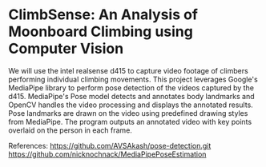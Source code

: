 # ClimbSense: An Analysis of Moonboard Climbing using Computer Vision

We will use the intel realsense d415 to capture video footage of climbers performing individual climbing movements. This project leverages Google's MediaPipe library to perform pose detection of the videos captured by the d415. MediaPipe's Pose model detects and annotates body landmarks and OpenCV handles the video processing and displays the annotated results.
Pose landmarks are drawn on the video using predefined drawing styles from MediaPipe. The program outputs an annotated video with key points overlaid on the person in each frame.


References:
https://github.com/AVSAkash/pose-detection.git
https://github.com/nicknochnack/MediaPipePoseEstimation

